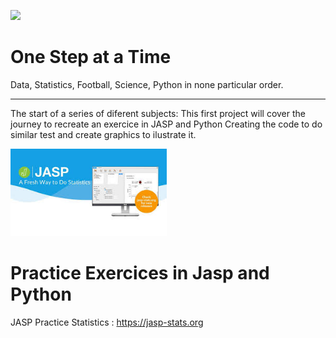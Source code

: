 ![](Onestep2.png)
# One Step at a Time
Data, Statistics, Football, Science, Python in none particular order.
- - -
The start of a series of diferent subjects:
This first project will cover the journey to recreate an exercice in JASP and Python
Creating the code to do similar test and create graphics to ilustrate it.

<img src="jasp.jpg" alt="drawing" width="250"/>

# Practice Exercices in Jasp and Python
JASP Practice Statistics : https://jasp-stats.org
